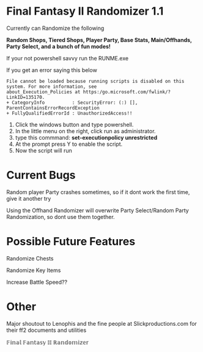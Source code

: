 # Final Fantasy II Randomizer 1.1

Currently can Randomize the following 

**Random Shops, Tiered Shops, Player Party, Base Stats, Main/Offhands, Party Select, and a bunch of fun modes!**

If your not powershell savvy run the RUNME.exe

If you get an error saying this below

    File cannot be loaded because running scripts is disabled on this system. For more information, see
    about_Execution_Policies at https:/go.microsoft.com/fwlink/?LinkID=135170.
    + CategoryInfo          : SecurityError: (:) [], ParentContainsErrorRecordException
    + FullyQualifiedErrorId : UnauthorizedAccess!! 

1. Click the windows button and type powershell.
2. In the little menu on the right, click run as administrator.
3. type this commmand:	**set-executionpolicy unrestricted**
4. At the prompt press Y to enable the script.
5. Now the script will run
     
# Current Bugs

Random player Party crashes sometimes, so if it dont work the first time, give it another try

Using the Offhand Randomizer will overwrite Party Select/Random Party Randomization, so dont use them together.

# Possible Future Features
Randomize Chests 

Randomize Key Items

Increase Battle Speed??

# Other

Major shoutout to Lenophis and the fine people at Slickproductions.com for their ff2 documents and utilities
             
𝔽𝕚𝕟𝕒𝕝 𝔽𝕒𝕟𝕥𝕒𝕤𝕪 𝕀𝕀 ℝ𝕒𝕟𝕕𝕠𝕞𝕚𝕫𝕖𝕣
